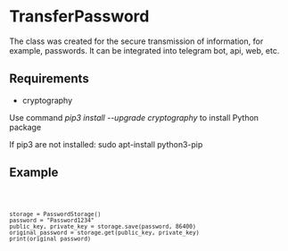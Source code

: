 # TransferPassword

The class was created for the secure transmission of information, for example, passwords. It can be integrated into telegram bot, api, web, etc.

<h2> Requirements </h2>

- cryptography

Use command *pip3 install --upgrade cryptography* to install Python package

If pip3 are not installed: sudo apt-install python3-pip

<h2> Example </h2>

<code>

    storage = PasswordStorage()
    password = "Password1234"
    public_key, private_key = storage.save(password, 86400)
    original_password = storage.get(public_key, private_key)
    print(original_password)
   
</code>


